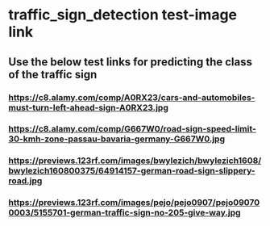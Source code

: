 # traffic_sign_detection test-image link
## Use the below test links for predicting the class of the traffic sign
### https://c8.alamy.com/comp/A0RX23/cars-and-automobiles-must-turn-left-ahead-sign-A0RX23.jpg 
### https://c8.alamy.com/comp/G667W0/road-sign-speed-limit-30-kmh-zone-passau-bavaria-germany-G667W0.jpg
### https://previews.123rf.com/images/bwylezich/bwylezich1608/bwylezich160800375/64914157-german-road-sign-slippery-road.jpg 
### https://previews.123rf.com/images/pejo/pejo0907/pejo090700003/5155701-german-traffic-sign-no-205-give-way.jpg
